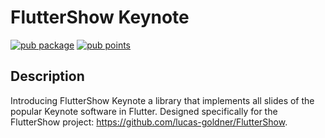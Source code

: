 # FlutterShow Keynote

[![pub package](https://img.shields.io/pub/v/flutter_airpods.svg)](https://pub.dev/packages/flutter_airpods)
[![pub points](https://img.shields.io/pub/points/flutter_airpods?color=2E8B57&label=pub%20points)](https://pub.dev/packages/flutter_airpods/score)

## Description

Introducing FlutterShow Keynote a library that implements all slides of the popular Keynote software
in Flutter. Designed specifically for the FlutterShow project: https://github.com/lucas-goldner/FlutterShow.
